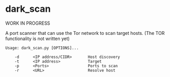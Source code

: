 # dark_scan
WORK IN PROGRESS

A port scanner that can use the Tor network to scan target hosts. (The TOR functionality is not written yet)

	Usage: dark_scan.py [OPTIONS]...

        -d      <IP address/CIDR>       Host discovery
        -t      <IP address>            Target
        -p      <Ports>                 Ports to scan
        -r      <URL>                   Resolve host
